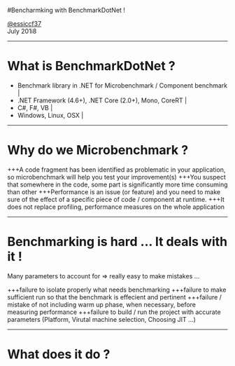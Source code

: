 #Bencharmking with BenchmarkDotNet !

[@essiccf37](https://twitter.com/essiccf37) <br> July 201i8

---

# What is BenchmarkDotNet ?

- Benchmark library in .NET for Microbenchmark / Component benchmark |
- .NET Framework (4.6+), .NET Core (2.0+), Mono, CoreRT |
- C#, F#, VB |
- Windows, Linux, OSX |

---

# Why do we Microbenchmark ?

+++A code fragment has been identified as problematic in your application, so microbenchmark will help you test your improvement(s)
+++You suspect that somewhere in the code, some part is significantly more time consuming than other
+++Performance is an issue (or feature) and you need to make sure of the effect of a specific piece of code / component at runtime.
+++It does not replace profiling, performance measures on the whole application

---

# Benchmarking is hard ... It deals with it !

Many parameters to account for => really easy to make mistakes  ...

+++failure to isolate properly what needs benchmarking 
+++failure to make sufficient run so that the benchmark is effecient and pertinent
+++failure / mistake of not including warm up phase, when necessary,  before measuring performance 
+++failure to build / run the project with accurate parameters (Platform, Virutal machine selection, Choosing JIT ...)

---

# What does it do ?


